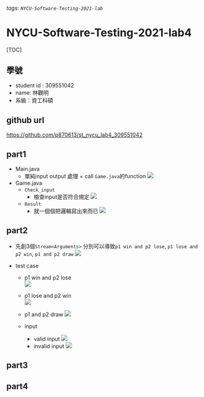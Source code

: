 ###### tags: `NYCU-Software-Testing-2021-lab`

NYCU-Software-Testing-2021-lab4
===

[TOC]
 
## 學號 
- student id : 309551042
- name: 林觀明
- 系級：資工科碩
## github url
https://github.com/p870613/st_nycu_lab4_309551042
## part1
- Main.java
    - 單純input output 處理 + call `Game.java`的function
    ![](https://i.imgur.com/b8EfKG8.png)
- Game.java
    - `Check_input`
        - 檢查input是否符合規定
            ![](https://i.imgur.com/ANK0VLG.png)
    - `Result`
        - 就一個個把邏輯寫出來而已
        ![](https://i.imgur.com/PqCHVpe.png) 
## part2
- 先創3個`Stream<Arguments>` 分別可以導致`p1 win and p2 lose`, `p1 lose and p2 win`, `p1 and p2 draw`
    ![](https://i.imgur.com/V1Wc5BW.png)

- test case
    - p1 win and p2 lose <br/>
    ![](https://i.imgur.com/cuETYF5.png)

    - p1 lose and p2 win <br/>
    ![](https://i.imgur.com/Qy0n4GO.png)

    - p1 and p2 draw
    ![](https://i.imgur.com/HxwFmQZ.png)
    - input
        - valid input
        ![](https://i.imgur.com/9L7NZB4.png)
        - invalid input
        ![](https://i.imgur.com/TrzN4UY.png)

## part3

## part4